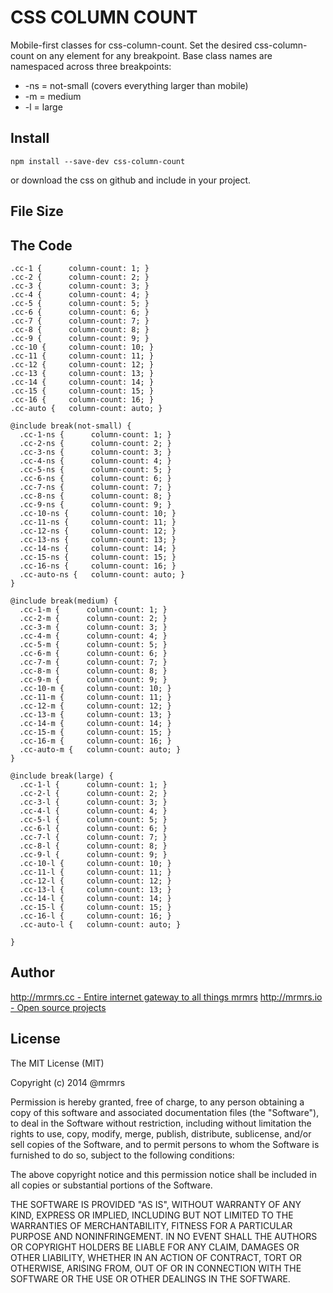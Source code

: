 # CSS COLUMN COUNT

  Mobile-first classes for css-column-count.
  Set the desired css-column-count on any element for any breakpoint.
  Base class names are namespaced across three breakpoints:

*  -ns = not-small (covers everything larger than mobile)
*  -m  = medium
*  -l  = large

## Install
```
npm install --save-dev css-column-count
```
or download the css on github and include in your project.

## File Size


## The Code
```
.cc-1 {      column-count: 1; }
.cc-2 {      column-count: 2; }
.cc-3 {      column-count: 3; }
.cc-4 {      column-count: 4; }
.cc-5 {      column-count: 5; }
.cc-6 {      column-count: 6; }
.cc-7 {      column-count: 7; }
.cc-8 {      column-count: 8; }
.cc-9 {      column-count: 9; }
.cc-10 {     column-count: 10; }
.cc-11 {     column-count: 11; }
.cc-12 {     column-count: 12; }
.cc-13 {     column-count: 13; }
.cc-14 {     column-count: 14; }
.cc-15 {     column-count: 15; }
.cc-16 {     column-count: 16; }
.cc-auto {   column-count: auto; }

@include break(not-small) {
  .cc-1-ns {      column-count: 1; }
  .cc-2-ns {      column-count: 2; }
  .cc-3-ns {      column-count: 3; }
  .cc-4-ns {      column-count: 4; }
  .cc-5-ns {      column-count: 5; }
  .cc-6-ns {      column-count: 6; }
  .cc-7-ns {      column-count: 7; }
  .cc-8-ns {      column-count: 8; }
  .cc-9-ns {      column-count: 9; }
  .cc-10-ns {     column-count: 10; }
  .cc-11-ns {     column-count: 11; }
  .cc-12-ns {     column-count: 12; }
  .cc-13-ns {     column-count: 13; }
  .cc-14-ns {     column-count: 14; }
  .cc-15-ns {     column-count: 15; }
  .cc-16-ns {     column-count: 16; }
  .cc-auto-ns {   column-count: auto; }
}

@include break(medium) {
  .cc-1-m {      column-count: 1; }
  .cc-2-m {      column-count: 2; }
  .cc-3-m {      column-count: 3; }
  .cc-4-m {      column-count: 4; }
  .cc-5-m {      column-count: 5; }
  .cc-6-m {      column-count: 6; }
  .cc-7-m {      column-count: 7; }
  .cc-8-m {      column-count: 8; }
  .cc-9-m {      column-count: 9; }
  .cc-10-m {     column-count: 10; }
  .cc-11-m {     column-count: 11; }
  .cc-12-m {     column-count: 12; }
  .cc-13-m {     column-count: 13; }
  .cc-14-m {     column-count: 14; }
  .cc-15-m {     column-count: 15; }
  .cc-16-m {     column-count: 16; }
  .cc-auto-m {   column-count: auto; }
}

@include break(large) {
  .cc-1-l {      column-count: 1; }
  .cc-2-l {      column-count: 2; }
  .cc-3-l {      column-count: 3; }
  .cc-4-l {      column-count: 4; }
  .cc-5-l {      column-count: 5; }
  .cc-6-l {      column-count: 6; }
  .cc-7-l {      column-count: 7; }
  .cc-8-l {      column-count: 8; }
  .cc-9-l {      column-count: 9; }
  .cc-10-l {     column-count: 10; }
  .cc-11-l {     column-count: 11; }
  .cc-12-l {     column-count: 12; }
  .cc-13-l {     column-count: 13; }
  .cc-14-l {     column-count: 14; }
  .cc-15-l {     column-count: 15; }
  .cc-16-l {     column-count: 16; }
  .cc-auto-l {   column-count: auto; }

}

```

## Author

[http://mrmrs.cc - Entire internet gateway to all things mrmrs](http://mrmrs.cc)
[http://mrmrs.io - Open source projects](http://mrmrs.io)

## License

The MIT License (MIT)

Copyright (c) 2014 @mrmrs

Permission is hereby granted, free of charge, to any person obtaining a copy
of this software and associated documentation files (the "Software"), to deal
in the Software without restriction, including without limitation the rights
to use, copy, modify, merge, publish, distribute, sublicense, and/or sell
copies of the Software, and to permit persons to whom the Software is
furnished to do so, subject to the following conditions:

The above copyright notice and this permission notice shall be included in
all copies or substantial portions of the Software.

THE SOFTWARE IS PROVIDED "AS IS", WITHOUT WARRANTY OF ANY KIND, EXPRESS OR
IMPLIED, INCLUDING BUT NOT LIMITED TO THE WARRANTIES OF MERCHANTABILITY,
FITNESS FOR A PARTICULAR PURPOSE AND NONINFRINGEMENT. IN NO EVENT SHALL THE
AUTHORS OR COPYRIGHT HOLDERS BE LIABLE FOR ANY CLAIM, DAMAGES OR OTHER
LIABILITY, WHETHER IN AN ACTION OF CONTRACT, TORT OR OTHERWISE, ARISING FROM,
OUT OF OR IN CONNECTION WITH THE SOFTWARE OR THE USE OR OTHER DEALINGS IN
THE SOFTWARE.


